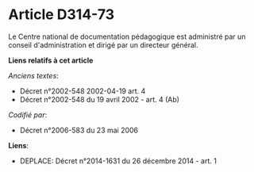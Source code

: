 # Article D314-73

Le Centre national de documentation pédagogique est administré par un conseil d'administration et dirigé par un directeur
général.

**Liens relatifs à cet article**

_Anciens textes_:

  - Décret n°2002-548 2002-04-19 art. 4
  - Décret n°2002-548 du 19 avril 2002 - art. 4 (Ab)

_Codifié par_:

  - Décret n°2006-583 du 23 mai 2006

**Liens**:

  - DEPLACE: Décret n°2014-1631 du 26 décembre 2014 - art. 1
